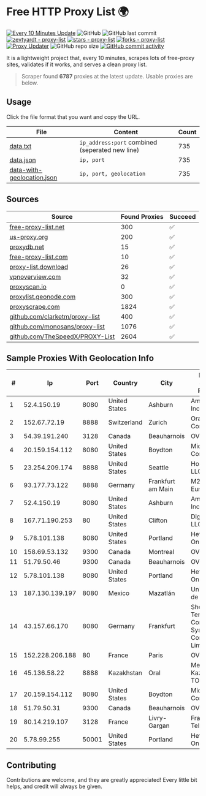 
# Free HTTP Proxy List 🌍

[![Every 10 Minutes Update](https://github.com/mertguvencli/http-proxy-list/actions/workflows/main.yml/badge.svg?branch=main)](https://github.com/mertguvencli/http-proxy-list/actions/workflows/main.yml)
![GitHub](https://img.shields.io/github/license/mertguvencli/http-proxy-list)
![GitHub last commit](https://img.shields.io/github/last-commit/mertguvencli/http-proxy-list)
[![zevtyardt - proxy-list](https://img.shields.io/static/v1?label=zevtyardt&message=proxy-list&color=blue&logo=github)](https://github.com/zevtyardt/proxy-list "Go to GitHub repo")
[![stars - proxy-list](https://img.shields.io/github/stars/zevtyardt/proxy-list?style=social)](https://github.com/zevtyardt/proxy-list)
[![forks - proxy-list](https://img.shields.io/github/forks/zevtyardt/proxy-list?style=social)](https://github.com/zevtyardt/proxy-list)
[![Proxy Updater](https://github.com/zevtyardt/proxy-list/workflows/Proxy%20Updater/badge.svg)](https://github.com/zevtyardt/proxy-list/actions?query=workflow:"Proxy+Updater")
![GitHub repo size](https://img.shields.io/github/repo-size/zevtyardt/proxy-list)
[![GitHub commit activity](https://img.shields.io/github/commit-activity/m/zevtyardt/proxy-list?logo=commits)](https://github.com/zevtyardt/proxy-list/commits/main)

It is a lightweight project that, every 10 minutes, scrapes lots of free-proxy sites, validates if it works, and serves a clean proxy list.

> Scraper found **6787** proxies at the latest update. Usable proxies are below.

## Usage

Click the file format that you want and copy the URL.

|File|Content|Count|
|----|-------|-----|
|[data.txt](https://raw.githubusercontent.com/mertguvencli/http-proxy-list/main/proxy-list/data.txt)|`ip_address:port` combined (seperated new line)|735|
|[data.json](https://raw.githubusercontent.com/mertguvencli/http-proxy-list/main/proxy-list/data.json)|`ip, port`|735|
|[data-with-geolocation.json](https://raw.githubusercontent.com/mertguvencli/http-proxy-list/main/proxy-list/data-with-geolocation.json)|`ip, port, geolocation`|735|

## Sources

|Source|Found Proxies|Succeed|
|------|-------------|-------|
|[free-proxy-list.net](https://free-proxy-list.net)|300|✅|
|[us-proxy.org](https://www.us-proxy.org)|200|✅|
|[proxydb.net](http://proxydb.net)|15|✅|
|[free-proxy-list.com](https://free-proxy-list.com/?page=&port=&type%5B%5D=http&type%5B%5D=https&up_time=0&search=Search)|10|✅|
|[proxy-list.download](https://www.proxy-list.download/HTTP)|26|✅|
|[vpnoverview.com](https://vpnoverview.com/privacy/anonymous-browsing/free-proxy-servers)|32|✅|
|[proxyscan.io](https://www.proxyscan.io)|0|✅|
|[proxylist.geonode.com](https://proxylist.geonode.com/api/proxy-list?limit=300&page=1&sort_by=lastChecked&sort_type=desc&protocols=http,https)|300|✅|
|[proxyscrape.com](https://api.proxyscrape.com/v2/?request=displayproxies&protocol=http&timeout=10000&country=all&ssl=all&anonymity=all)|1824|✅|
|[github.com/clarketm/proxy-list](https://raw.githubusercontent.com/clarketm/proxy-list/master/proxy-list-raw.txt)|400|✅|
|[github.com/monosans/proxy-list](https://raw.githubusercontent.com/monosans/proxy-list/main/proxies/http.txt)|1076|✅|
|[github.com/TheSpeedX/PROXY-List](https://raw.githubusercontent.com/TheSpeedX/PROXY-List/master/http.txt)|2604|✅|


## Sample Proxies With Geolocation Info

|#|Ip|Port|Country|City|Internet Service Provider|
|-|--|----|-------|----|-------------------------|
|1|52.4.150.19|8080|United States|Ashburn|Amazon.com, Inc.|
|2|152.67.72.19|8888|Switzerland|Zurich|Oracle Corporation|
|3|54.39.191.240|3128|Canada|Beauharnois|OVH SAS|
|4|20.159.154.112|8080|United States|Boydton|Microsoft Corporation|
|5|23.254.209.174|8888|United States|Seattle|Hostwinds LLC.|
|6|93.177.73.122|8888|Germany|Frankfurt am Main|M247 Europe SRL|
|7|52.4.150.19|8080|United States|Ashburn|Amazon.com, Inc.|
|8|167.71.190.253|80|United States|Clifton|DigitalOcean, LLC|
|9|5.78.101.138|8080|United States|Portland|Hetzner Online GmbH|
|10|158.69.53.132|9300|Canada|Montreal|OVH SAS|
|11|51.79.50.46|9300|Canada|Beauharnois|OVH SAS|
|12|5.78.101.138|8080|United States|Portland|Hetzner Online GmbH|
|13|187.130.139.197|8080|Mexico|Mazatlán|Uninet S.A. de C.V.|
|14|43.157.66.170|8080|Germany|Frankfurt|Shenzhen Tencent Computer Systems Company Limited|
|15|152.228.206.188|80|France|Paris|OVH SAS|
|16|45.136.58.22|8888|Kazakhstan|Oral|Megahost Kazakhstan TOO|
|17|20.159.154.112|8080|United States|Boydton|Microsoft Corporation|
|18|51.79.50.31|9300|Canada|Beauharnois|OVH SAS|
|19|80.14.219.107|3128|France|Livry-Gargan|France Telecom|
|20|5.78.99.255|50001|United States|Portland|Hetzner Online GmbH|



## Contributing

Contributions are welcome, and they are greatly appreciated! Every
little bit helps, and credit will always be given.

